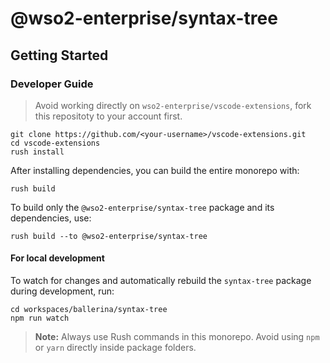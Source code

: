 # @wso2-enterprise/syntax-tree

## Getting Started 

### Developer Guide

> Avoid working directly on `wso2-enterprise/vscode-extensions`, fork this repositoty to your account first.

```
git clone https://github.com/<your-username>/vscode-extensions.git
cd vscode-extensions
rush install
```
After installing dependencies, you can build the entire monorepo with:

```
rush build
```

To build only the `@wso2-enterprise/syntax-tree` package and its dependencies, use:

```
rush build --to @wso2-enterprise/syntax-tree
```

#### For local development

To watch for changes and automatically rebuild the `syntax-tree` package during development, run:

```
cd workspaces/ballerina/syntax-tree
npm run watch
```

> **Note:** Always use Rush commands in this monorepo. Avoid using `npm` or `yarn` directly inside package folders.

